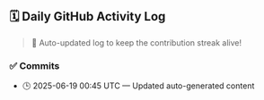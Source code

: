 ## 🗓️ Daily GitHub Activity Log

> 🤖 Auto-updated log to keep the contribution streak alive!

### ✅ Commits

- 🕒 2025-06-19 00:45 UTC — Updated auto-generated content

